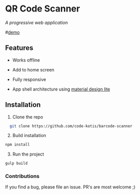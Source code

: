 # QR Code Scanner

*A progressive web application*

#[demo](https://qrcode-scanner.herokuapp.com)

## Features

  - Works offline

  - Add to home screen

  - Fully responsive

  - App shell architecture using [material design lite](https://www.getmdl.io/)

## Installation

1. Clone the repo

  ```bash
    git clone https://github.com/code-kotis/barcode-scanner
  ```

2. Build installation
  ```bash
  npm install
  ```

3. Run the project
  ```bash
  gulp build
  ```

### Contributions

If you find a bug, please file an issue. PR's are most welcome ;)
